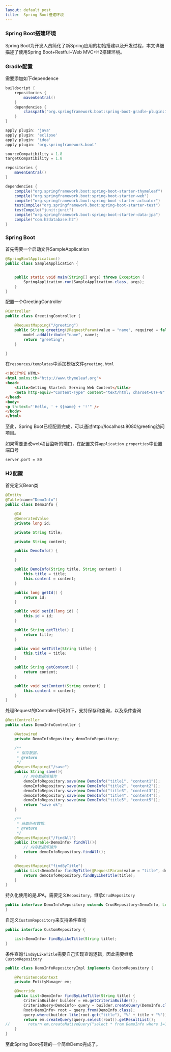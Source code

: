 ```yaml
---
layout: default_post
title:  Spring Boot搭建环境
---
```


### Spring Boot搭建环境

Spring Boot为开发人员简化了新Spring应用的初始搭建以及开发过程，本文详细描述了使用Spring Boot+Restful+Web MVC+H2搭建环境。



### Gradle配置

需要添加如下dependence

```groovy
buildscript {
    repositories {
        mavenCentral()
    }
    dependencies {
        classpath("org.springframework.boot:spring-boot-gradle-plugin:1.5.2.RELEASE")
    }
}

apply plugin: 'java'
apply plugin: 'eclipse'
apply plugin: 'idea'
apply plugin: 'org.springframework.boot'

sourceCompatibility = 1.8
targetCompatibility = 1.8

repositories {
    mavenCentral()
}

dependencies {
    compile("org.springframework.boot:spring-boot-starter-thymeleaf")
    compile("org.springframework.boot:spring-boot-starter-web")
    compile("org.springframework.boot:spring-boot-starter-actuator")
    testCompile("org.springframework.boot:spring-boot-starter-test")
    testCompile("junit:junit")
    compile("org.springframework.boot:spring-boot-starter-data-jpa")
    compile("com.h2database:h2")
}
```



### Spring Boot

首先需要一个启动文件SampleApplication

```java
@SpringBootApplication()
public class SampleApplication {


    public static void main(String[] args) throws Exception {
        SpringApplication.run(SampleApplication.class, args);
    }
}
```

配置一个GreetingController

```java
@Controller
public class GreetingController {

    @RequestMapping("/greeting")
    public String greeting(@RequestParam(value = "name", required = false, defaultValue = "World") String name, Model model) {
        model.addAttribute("name", name);
        return "greeting";
    }

}
```

在`resources/templates`中添加模板文件`greeting.html`

```html
<!DOCTYPE HTML>
<html xmlns:th="http://www.thymeleaf.org">
<head>
    <title>Getting Started: Serving Web Content</title>
    <meta http-equiv="Content-Type" content="text/html; charset=UTF-8" />
</head>
<body>
<p th:text="'Hello, ' + ${name} + '!'" />
</body>
</html>
```

至此，Spring Boot已经配置完成，可以通过http://localhost:8080/greeting访问项目。

如果需要更改web项目监听的端口，在配置文件`application.properties`中设置端口号

```properties
server.port = 80
```



### H2配置

首先定义Bean类

```java
@Entity
@Table(name="DemoInfo")
public class DemoInfo {

    @Id
    @GeneratedValue
    private long id;

    private String title;

    private String content;

    public DemoInfo() {

    }

    public DemoInfo(String title, String content) {
        this.title = title;
        this.content = content;
    }

    public long getId() {
        return id;
    }

    public void setId(long id) {
        this.id = id;
    }

    public String getTitle() {
        return title;
    }

    public void setTitle(String title) {
        this.title = title;
    }

    public String getContent() {
        return content;
    }

    public void setContent(String content) {
        this.content = content;
    }
}
```

处理Request的Controller代码如下，支持保存和查询，以及条件查询

```java
@RestController
public class DemoInfoController {

    @Autowired
    private DemoInfoRepository demoInfoRepository;

    /**
     * 保存数据.
     * @return
     */
    @RequestMapping("/save")
    public String save(){
        // 内存数据库操作
        demoInfoRepository.save(new DemoInfo("title1", "content1"));
        demoInfoRepository.save(new DemoInfo("title2", "content2"));
        demoInfoRepository.save(new DemoInfo("title3", "content3"));
        demoInfoRepository.save(new DemoInfo("title4", "content4"));
        demoInfoRepository.save(new DemoInfo("title5", "content5"));
        return "save ok";
    }

    /**
     * 获取所有数据.
     * @return
     */
    @RequestMapping("/findAll")
    public Iterable<DemoInfo> findAll(){
        // 内存数据库操作
        return demoInfoRepository.findAll();
    }

    @RequestMapping("findByTitle")
    public List<DemoInfo> findByTitle(@RequestParam(value = "title", defaultValue = "title") String title) {
        return demoInfoRepository.findByLikeTitle(title);
    }
}
```

持久化使用的是JPA，需要定义`Repository`，继承`CrudRepository`

```java
public interface DemoInfoRepository extends CrudRepository<DemoInfo, Long>, CustomRepository {
}
```

自定义`CustomRepository`来支持条件查询

```java
public interface CustomRepository {

    List<DemoInfo> findByLikeTitle(String title);
}
```

条件查询`findByLikeTitle`需要自己实现查询逻辑，因此需要继承`CustomRepository`

```java
public class DemoInfoRepositoryImpl implements CustomRepository {

    @PersistenceContext
    private EntityManager em;

    @Override
    public List<DemoInfo> findByLikeTitle(String title) {
        CriteriaBuilder builder = em.getCriteriaBuilder();
        CriteriaQuery<DemoInfo> query = builder.createQuery(DemoInfo.class);
        Root<DemoInfo> root = query.from(DemoInfo.class);
        query.where(builder.like(root.get("title"), "%" + title + "%"));
        return em.createQuery(query.select(root)).getResultList();
//        return em.createNativeQuery("select * from DemoInfo where 1=1").getResultList();
    }
}
```



至此Spring Boot搭建的一个简单Demo完成了。